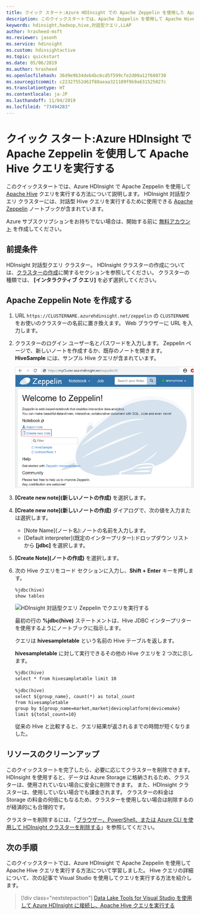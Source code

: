 ```yaml
---
title: クイック スタート:Azure HDInsight での Apache Zeppelin を使用した Apache Hive
description: このクイックスタートでは、Apache Zeppelin を使用して Apache Hive クエリを実行する方法について説明します。
keywords: hdinsight,hadoop,hive,対話型クエリ,LLAP
author: hrasheed-msft
ms.reviewer: jasonh
ms.service: hdinsight
ms.custom: hdinsightactive
ms.topic: quickstart
ms.date: 05/06/2019
ms.author: hrasheed
ms.openlocfilehash: 36d9e9b34deb4bc6cd5f599cfe2d09a12f680730
ms.sourcegitcommit: c22327552d62f88aeaa321189f9b9a631525027c
ms.translationtype: HT
ms.contentlocale: ja-JP
ms.lasthandoff: 11/04/2019
ms.locfileid: "73494283"
---
```

# <a name="quickstart-execute-apache-hive-queries-in-azure-hdinsight-with-apache-zeppelin"></a>クイック スタート:Azure HDInsight で Apache Zeppelin を使用して Apache Hive クエリを実行する

このクイックスタートでは、Azure HDInsight で Apache Zeppelin を使用して [Apache Hive](https://hive.apache.org/) クエリを実行する方法について説明します。 HDInsight 対話型クエリ クラスターには、対話型 Hive クエリを実行するために使用できる [Apache Zeppelin](https://zeppelin.apache.org/) ノートブックが含まれています。

Azure サブスクリプションをお持ちでない場合は、開始する前に [無料アカウント](https://azure.microsoft.com/free/?WT.mc_id=A261C142F) を作成してください。

## <a name="prerequisites"></a>前提条件

HDInsight 対話型クエリ クラスター。 HDInsight クラスターの作成については、[クラスターの作成](../hadoop/apache-hadoop-linux-tutorial-get-started.md#create-cluster)に関するセクションを参照してください。  クラスターの種類では、 **[インタラクティブ クエリ]** を必ず選択してください。

## <a name="create-an-apache-zeppelin-note"></a>Apache Zeppelin Note を作成する

1. URL `https://CLUSTERNAME.azurehdinsight.net/zeppelin` の `CLUSTERNAME` をお使いのクラスターの名前に置き換えます。 Web ブラウザーに URL を入力します。

2. クラスターのログイン ユーザー名とパスワードを入力します。 Zeppelin ページで、新しいノートを作成するか、既存のノートを開きます。 **HiveSample** には、サンプル Hive クエリが含まれています。  

    ![HDInsight 対話型クエリ Zeppelin](./media/hdinsight-connect-hive-zeppelin/hdinsight-hive-zeppelin.png)

3. **[Create new note]\(新しいノートの作成\)** を選択します。

4. **[Create new note]\(新しいノートの作成\)** ダイアログで、次の値を入力または選択します。

    - [Note Name]\(ノート名\):ノートの名前を入力します。
    - [Default interpreter]\(既定のインタープリター\):ドロップダウン リストから **[jdbc]** を選択します。

5. **[Create Note]\(ノートの作成\)** を選択します。

6. 次の Hive クエリをコード セクションに入力し、**Shift + Enter** キーを押します。

    ```hive
    %jdbc(hive)
    show tables
    ```

    ![HDInsight 対話型クエリ Zeppelin でクエリを実行する](./media/hdinsight-connect-hive-zeppelin/hdinsight-hive-zeppelin-query.png)

    最初の行の **%jdbc(hive)** ステートメントは、Hive JDBC インタープリターを使用するようにノートブックに指示します。

    クエリは **hivesampletable** という名前の Hive テーブルを返します。

    **hivesampletable** に対して実行できるその他の Hive クエリを 2 つ次に示します。

    ```hive
    %jdbc(hive)
    select * from hivesampletable limit 10

    %jdbc(hive)
    select ${group_name}, count(*) as total_count
    from hivesampletable
    group by ${group_name=market,market|deviceplatform|devicemake}
    limit ${total_count=10}
    ```

    従来の Hive と比較すると、クエリ結果が返されるまでの時間が短くなりました。

## <a name="clean-up-resources"></a>リソースのクリーンアップ

このクイックスタートを完了したら、必要に応じてクラスターを削除できます。 HDInsight を使用すると、データは Azure Storage に格納されるため、クラスターは、使用されていない場合に安全に削除できます。 また、HDInsight クラスターは、使用していない場合でも課金されます。 クラスターの料金は Storage の料金の何倍にもなるため、クラスターを使用しない場合は削除するのが経済的にも合理的です。

クラスターを削除するには、「[ブラウザー、PowerShell、または Azure CLI を使用して HDInsight クラスターを削除する](../hdinsight-delete-cluster.md)」を参照してください。

## <a name="next-steps"></a>次の手順

このクイックスタートでは、Azure HDInsight で Apache Zeppelin を使用して Apache Hive クエリを実行する方法について学習しました。 Hive クエリの詳細について、次の記事で Visual Studio を使用してクエリを実行する方法を紹介します。

> [!div class="nextstepaction"]
> [Data Lake Tools for Visual Studio を使用して Azure HDInsight に接続し、Apache Hive クエリを実行する](../hadoop/apache-hadoop-visual-studio-tools-get-started.md)
